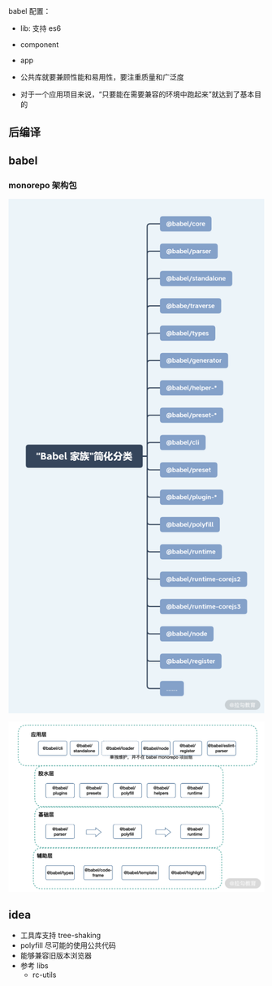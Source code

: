 babel 配置：

- lib: 支持 es6
- component
- app

- 公共库就要兼顾性能和易用性，要注重质量和广泛度
- 对于一个应用项目来说，“只要能在需要兼容的环境中跑起来”就达到了基本目的

## 后编译

## babel

### monorepo 架构包

![alt text](image.png)

![alt text](image-1.png)

## idea

- 工具库支持 tree-shaking
- polyfill 尽可能的使用公共代码
- 能够兼容旧版本浏览器
- 参考 libs
  - rc-utils

